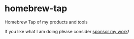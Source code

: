 # homebrew-tap
Homebrew Tap of my products and tools


<!-- project_table_start -->

<!-- project_table_end -->
          
 If you like what I am doing please consider [sponsor my work](https://github.com/sponsors/fwartner)!
